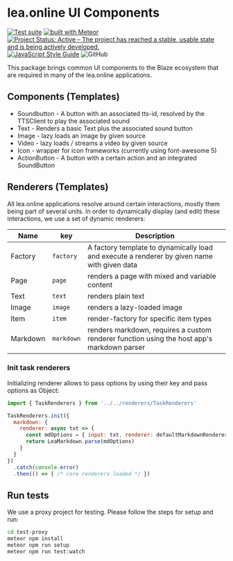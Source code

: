 # lea.online UI Components

[![Test suite](https://github.com/leaonline/ui/actions/workflows/node.js.yml/badge.svg)](https://github.com/leaonline/ui/actions/workflows/node.js.yml)
[![built with Meteor](https://img.shields.io/badge/Meteor-package-green?logo=meteor&logoColor=white)](https://meteor.com)
[![Project Status: Active – The project has reached a stable, usable state and is being actively developed.](https://www.repostatus.org/badges/latest/active.svg)](https://www.repostatus.org/#active)
[![JavaScript Style Guide](https://img.shields.io/badge/code_style-standard-brightgreen.svg)](https://standardjs.com)
![GitHub](https://img.shields.io/github/license/leaonline/ui)

This package brings common UI components to the Blaze ecosystem that are
required in many of the lea.online applications.

## Components (Templates)

- Soundbutton - A button with an associated tts-id, resolved by the TTSClient to play the associated sound
- Text - Renders a basic Text plus the associated sound button
- Image - lazy loads an image by given source
- Video - lazy loads / streams a video by given source
- Icon - wrapper for icon frameworks (currently using font-awesome 5)
- ActionButton - A button with a certain action and an integrated SoundButton

## Renderers (Templates)

All lea.online applications resolve around certain interactions, mostly them being part of several units.
In order to dynamically display (and edit) these interactions, we use a set of dynamic renderers:

| Name     | key        | Description                                                                                |
|----------|------------|--------------------------------------------------------------------------------------------|
| Factory  | `factory`  | A factory template to dynamically load and execute a renderer by given name with given data|
| Page     | `page`     | renders a page with mixed and variable content                                             |
| Text     | `text`     | renders plain text                                                                         |
| Image    | `image`    | renders a lazy-loaded image                                                                |
| Item     | `item`     | render-factory for specific item types                                                     |
| Markdown | `markdown` | renders markdown, requires a custom renderer function using the host app's markdown parser |

### Init task renderers

Initializing renderer allows to pass options by using their key
and pass options as Object:

```js
import { TaskRenderers } from '../../renderers/TaskRenderers'

TaskRenderers.init({
  markdown: {
    renderer: async txt => {
      const mdOptions = { input: txt, renderer: defaultMarkdownRendererName }
      return LeaMarkdown.parse(mdOptions)
    }
  }
})
  .catch(console.error)
  .then(() => { /* core renderers loaded */ })
```

## Run tests

We use a proxy project for testing. Please follow the steps for setup and run:

```bash
cd test-proxy
meteor npm install
meteor npm run setup
meteor npm run test:watch
```
